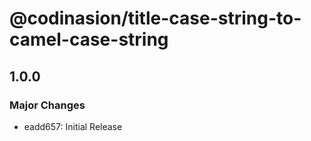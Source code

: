 # @codinasion/title-case-string-to-camel-case-string

## 1.0.0

### Major Changes

- eadd657: Initial Release
